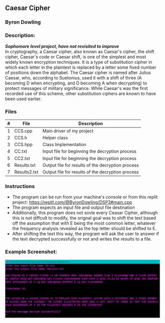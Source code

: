 ## Caesar Cipher
### Byron Dowling
### Description:

***Sophomore level project, have not revisited to improve***\
In cryptography, a Caesar cipher, also known as Caesar's cipher, the shift cipher, Caesar's code or Caesar shift, is one of the simplest and most widely known encryption techniques. It is a type of substitution cipher in which each letter in the plaintext is replaced by a letter some fixed number of positions down the alphabet. The Caesar cipher is named after Julius Caesar, who, according to Suetonius, used it with a shift of three (A becoming D when encrypting, and D becoming A when decrypting) to protect messages of military significance. While Caesar's was the first recorded use of this scheme, other substitution ciphers are known to have been used earlier.

### Files

|   #   | File             | Description                                        |
| :---: | ---------------- | -------------------------------------------------- |
|   1   | CCS.cpp          | Main driver of my project                          |
|   2   | CCS.h            | Helper class                                       |
|   3   | CCS.hpp          | Class Implementation                               |
|   4   | CC.txt           | Input file for beginning the decryption process    |
|   5   | CC2.txt          | Input file for beginning the decryption process    |
|   6   | Results.txt      | Output file for results of the decryption process  |
|   7   | Results2.txt     | Output file for results of the decryption process  |

### Instructions

- The program can be run from your machine's console or from this replit project: https://replit.com/@ByronDowling/DSP3#main.cpp
- The program expects an input file and output file destination
- Additionally, this program does not sovle every Ceasar Cipher, although this is not diffcult to modify, the orignal goal was to shift the text based off the assumption that with E being the most common letter, whatever the frequency analysis revealed as the top letter should be shifted to E. 
- After shifting the text this way, the program will ask the user to answer if the text decrypted successfully or not and writes the results to a file.

### Example Screenshot:

![image of SS1](https://github.com/Byron-Dowling/Ancient-Ciphers/blob/main/Projects/Caesar%20Cipher/Caesar%20Cipher%20Snippet.JPG?raw=true)

